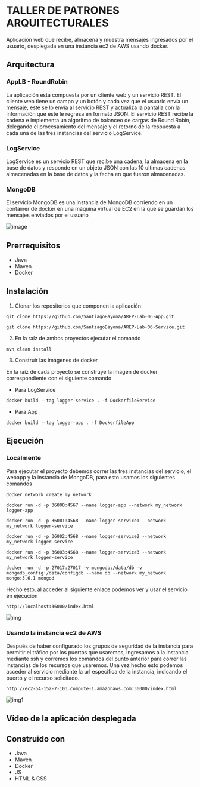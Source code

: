 # TALLER DE PATRONES ARQUITECTURALES

Aplicación web que recibe, almacena y muestra mensajes ingresados por el usuario, desplegada en una instancia ec2 de AWS usando docker.

## Arquitectura

### AppLB - RoundRobin
La aplicación está compuesta por un cliente web y un servicio REST. El cliente web tiene un campo y un botón y cada vez que el usuario envía un mensaje, este se lo envía al servicio REST y actualiza la pantalla con la información que este le regresa en formato JSON. El servicio REST recibe la cadena e implementa un algoritmo de balanceo de cargas de Round Robin, delegando el procesamiento del mensaje y el retorno de la respuesta a cada una de las tres instancias del servicio LogService.

### LogService
LogService es un servicio REST que recibe una cadena, la almacena en la base de datos y responde en un objeto JSON con las 10 ultimas cadenas almacenadas en la base de datos y la fecha en que fueron almacenadas.

### MongoDB
El servicio MongoDB es una instancia de MongoDB corriendo en un container de docker en una máquina virtual de EC2 en la que se guardan los mensajes enviados por el usuario

![image](https://github.com/SantiagoBayona/AREP-Lab-06-App/assets/64861204/634d844e-5e7f-4571-a955-17ea72ac033c)

## Prerrequisitos
- Java
- Maven
- Docker

## Instalación

1. Clonar los repositorios que componen la aplicación
   
```
git clone https://github.com/SantiagoBayona/AREP-Lab-06-App.git
```

```
git clone https://github.com/SantiagoBayona/AREP-Lab-06-Service.git
```

2. En la raíz de ambos proyectos ejecutar el comando

```
mvn clean install
```

3. Construir las imágenes de docker

En la raíz de cada proyecto se construye la imagen de docker correspondiente con el siguiente comando

- Para LogService
```
docker build --tag logger-service . -f DockerfileService
```

- Para App
```
docker build --tag logger-app . -f DockerfileApp
```

## Ejecución

### Localmente
Para ejecutar el proyecto debemos correr las tres instancias del servicio, el webapp y la instancia de MongoDB, para esto usamos los siguientes comandos

```
docker network create my_network
```
```
docker run -d -p 36000:4567 --name logger-app --network my_network logger-app
```
```
docker run -d -p 36001:4568 --name logger-service1 --network my_network logger-service
```
```
docker run -d -p 36002:4568 --name logger-service2 --network my_network logger-service
```
```
docker run -d -p 36003:4568 --name logger-service3 --network my_network logger-service
```
```
docker run -d -p 27017:27017 -v mongodb:/data/db -v mongodb_config:/data/configdb --name db --network my_network mongo:3.6.1 mongod
```

Hecho esto, al acceder al siguiente enlace podemos ver y usar el servicio en ejecución

```
http://localhost:36000/index.html
```

![img](https://github.com/SantiagoBayona/AREP-Lab-06-App/assets/64861204/7f97adc7-8dd2-4532-b498-c2d075795aca)

### Usando la instancia ec2 de AWS

Después de haber configurado los grupos de seguridad de la instancia para permitir el tráfico por los puertos que usaremos, ingresamos a la instancia mediante ssh y corremos los comandos del punto anterior para correr las instancias de los recursos que usaremos. Una vez hecho esto podemos acceder al servicio mediante la url específica de la instancia, indicando el puerto y el recurso solicitado.

```
http://ec2-54-152-7-103.compute-1.amazonaws.com:36000/index.html
```

![img1](https://github.com/SantiagoBayona/AREP-Lab-06-App/assets/64861204/7f95d57e-9d06-4001-8dee-5d6e324105e8)

## Vídeo de la aplicación desplegada



## Construido con 
- Java
- Maven
- Docker
- JS
- HTML & CSS
